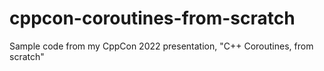 # cppcon-coroutines-from-scratch
Sample code from my CppCon 2022 presentation, "C++ Coroutines, from scratch"
